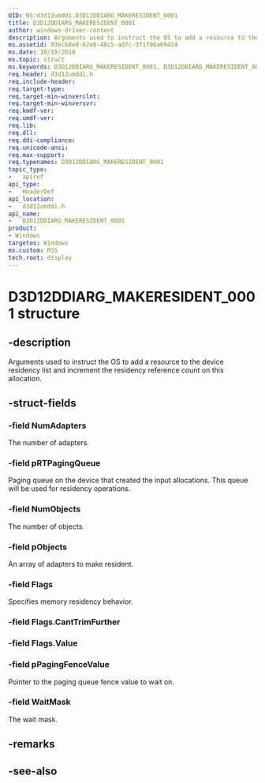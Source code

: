 ```yaml
---
UID: NS:d3d12umddi.D3D12DDIARG_MAKERESIDENT_0001
title: D3D12DDIARG_MAKERESIDENT_0001
author: windows-driver-content
description: Arguments used to instruct the OS to add a resource to the device residency list and increment the residency reference count on this allocation.
ms.assetid: 93ecb8e8-62e8-48c5-ad7c-3f1f06a69424
ms.date: 10/19/2018
ms.topic: struct
ms.keywords: D3D12DDIARG_MAKERESIDENT_0001, D3D12DDIARG_MAKERESIDENT_0001, 
req.header: d3d12umddi.h
req.include-header:
req.target-type:
req.target-min-winverclnt:
req.target-min-winversvr:
req.kmdf-ver:
req.umdf-ver:
req.lib:
req.dll:
req.ddi-compliance:
req.unicode-ansi:
req.max-support:
req.typenames: D3D12DDIARG_MAKERESIDENT_0001
topic_type: 
-	apiref
api_type: 
-	HeaderDef
api_location: 
-	d3d12umddi.h
api_name: 
-	D3D12DDIARG_MAKERESIDENT_0001
product:
- Windows
targetos: Windows
ms.custom: RS5
tech.root: display
---
```


# D3D12DDIARG_MAKERESIDENT_0001 structure

## -description

Arguments used to instruct the OS to add a resource to the device residency list and increment the residency reference count on this allocation.

## -struct-fields

### -field NumAdapters

The number of adapters.

### -field pRTPagingQueue

Paging queue on the device that created the input allocations. This queue will be used for residency operations.

### -field NumObjects

The number of objects.

### -field pObjects

An array of adapters to make resident.

### -field Flags

Specifies memory residency behavior.

### -field Flags.CantTrimFurther
 
### -field Flags.Value

### -field pPagingFenceValue

Pointer to the paging queue fence value to wait on.

### -field WaitMask
 
The wait mask.

## -remarks

## -see-also
